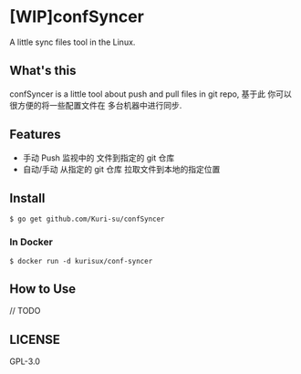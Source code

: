 # [WIP]confSyncer

A little sync files tool in the Linux.

## What's this

confSyncer is a little tool about push and pull files in git repo,  基于此 你可以 很方便的将一些配置文件在 多台机器中进行同步.

## Features

- 手动 Push 监视中的 文件到指定的 git 仓库
- 自动/手动 从指定的 git 仓库 拉取文件到本地的指定位置

## Install
```shell
$ go get github.com/Kuri-su/confSyncer
```

### In Docker
```shell
$ docker run -d kurisux/conf-syncer
```

## How to Use

// TODO

## LICENSE

GPL-3.0
